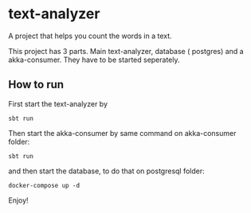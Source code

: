 # text-analyzer

A project that helps you count the words in a text.

This project has 3 parts. Main text-analyzer, database ( postgres) and a akka-consumer. They have to be started seperately.

## How to run

First start the text-analyzer by 

`sbt run`

Then start the akka-consumer by same command on akka-consumer folder:

`sbt run`

and then start the database, to do that on postgresql folder:

`docker-compose up -d`

Enjoy!
